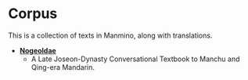 # Corpus

This is a collection of texts in Manmino, along with translations.

  * **[Nogeoldae](https://github.com/Manmino/corpus/blob/main/Nogeoldae)**
    * A Late Joseon-Dynasty Conversational Textbook to Manchu and Qing-era Mandarin.
